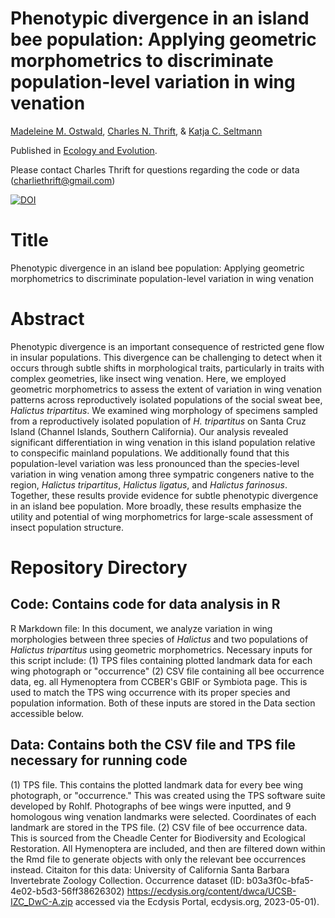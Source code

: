 # Phenotypic divergence in an island bee population: Applying geometric morphometrics to discriminate population-level variation in wing venation
[Madeleine M. Ostwald](https://orcid.org/0000-0002-9869-8835), [Charles N. Thrift](https://orcid.org/0000-0002-4257-6951), & [Katja C. Seltmann](https://orcid.org/0000-0001-5354-6048)

Published in [Ecology and Evolution](https://onlinelibrary.wiley.com/doi/10.1002/ece3.10085). 

Please contact Charles Thrift for questions regarding the code or data (charliethrift@gmail.com)


[![DOI](https://zenodo.org/badge/DOI/10.5281/zenodo.7869309.svg)](https://doi.org/10.5281/zenodo.7869309)


# Title 
Phenotypic divergence in an island bee population: Applying geometric morphometrics to discriminate population-level variation in wing venation

# Abstract
Phenotypic divergence is an important consequence of restricted gene flow in insular
populations. This divergence can be challenging to detect when it occurs through subtle shifts in
morphological traits, particularly in traits with complex geometries, like insect wing venation.
Here, we employed geometric morphometrics to assess the extent of variation in wing venation
patterns across reproductively isolated populations of the social sweat bee, _Halictus tripartitus_.
We examined wing morphology of specimens sampled from a reproductively isolated population
of _H. tripartitus_ on Santa Cruz Island (Channel Islands, Southern California). Our analysis
revealed significant differentiation in wing venation in this island population relative to
conspecific mainland populations. We additionally found that this population-level variation was
less pronounced than the species-level variation in wing venation among three sympatric
congeners native to the region, _Halictus tripartitus_, _Halictus ligatus_, and _Halictus farinosus_.
Together, these results provide evidence for subtle phenotypic divergence in an island bee
population. More broadly, these results emphasize the utility and potential of wing
morphometrics for large-scale assessment of insect population structure.

# Repository Directory
## Code: Contains code for data analysis in R
R Markdown file: In this document, we analyze variation in wing morphologies between three species of _Halictus_ and two populations of _Halictus tripartitus_ using geometric morphometrics. Necessary inputs for this script include:
(1) TPS files containing plotted landmark data for each wing photograph or "occurrence"
(2) CSV file containing all bee occurrence data, eg. all Hymenoptera from CCBER's GBIF or Symbiota page. This is used to match the TPS wing occurrence with its proper species and population information. Both of these inputs are stored in the Data section accessible below.

## Data: Contains both the CSV file and TPS file necessary for running code
(1) TPS file. This contains the plotted landmark data for every bee wing photograph, or "occurrence." This was created using the TPS software suite developed by Rohlf. Photographs of bee wings were inputted, and 9 homologous wing venation landmarks were selected. Coordinates of each landmark are stored in the TPS file.
(2) CSV file of bee occurrence data. This is sourced from the Cheadle Center for Biodiversity and Ecological Restoration. All Hymenoptera are included, and then are filtered down within the Rmd file to generate objects with only the relevant bee occurrences instead. Citaiton for this data: 
University of California Santa Barbara Invertebrate Zoology Collection. Occurrence dataset (ID: b03a3f0c-bfa5-4e02-b5d3-56ff38626302) https://ecdysis.org/content/dwca/UCSB-IZC_DwC-A.zip accessed via the Ecdysis Portal, ecdysis.org, 2023-05-01).




